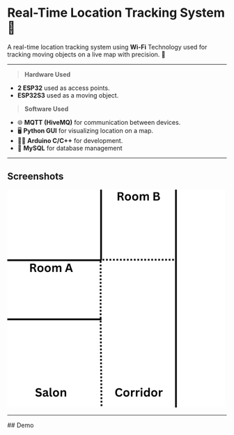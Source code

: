 # Real-Time Location Tracking System 📍
A real-time location tracking system using **Wi-Fi** Technology used for tracking moving objects on a live map with precision. 🎯

<hr>

> **Hardware Used**
- **2 ESP32** used as access points.
- **ESP32S3** used as a moving object.

> **Software Used**
- 🌐 **MQTT (HiveMQ)** for communication between devices.
- 🖥️ **Python GUI** for visualizing location on a map.
- 🧑‍💻 **Arduino C/C++** for development.
- 🐬 **MySQL** for database management
<hr>

## Screenshots
![Map Screenshot](https://github.com/Misara-Ahmed/Real-Time-Location-Tracking/blob/main/Application/map.png)

<hr>
## Demo

